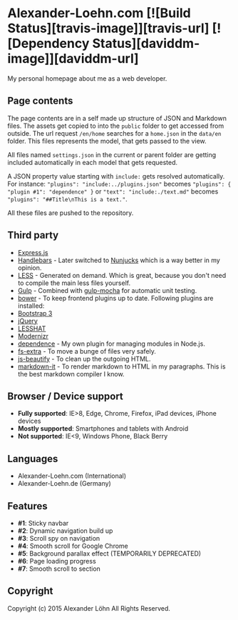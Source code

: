 
# Alexander-Loehn.com [![Build Status][travis-image]][travis-url] [![Dependency Status][daviddm-image]][daviddm-url]

My personal homepage about me as a web developer.

## Page contents

The page contents are in a self made up structure of JSON and Markdown files. The assets get copied to into the `public` folder to get accessed from outside. The url request `/en/home` searches for a `home.json` in the `data/en` folder. This files represents the model, that gets passed to the view.

All files named `settings.json` in the current or parent folder are getting included automatically in each model that gets requested.

A JSON property value starting with `include:` gets resolved automatically. For instance: `"plugins": "include:../plugins.json"` becomes `"plugins": { "plugin #1": "dependence" }` or `"text": "include:./text.md"` becomes `"plugins": "##Title\nThis is a text."`.

All these files are pushed to the repository.


## Third party

* [Express.js](http://expressjs.com/)
* [Handlebars](http://handlebarsjs.com/) - Later switched to [Nunjucks](https://mozilla.github.io/nunjucks/) which is a way better in my opinion.
* [LESS](https://github.com/emberfeather/less.js-middleware) - Generated on demand. Which is great, because you don't need to compile the main less files yourself.
* [Gulp](http://gulpjs.com/) - Combined with [gulp-mocha](https://github.com/sindresorhus/gulp-mocha) for automatic unit testing.
* [bower](https://github.com/bower/bower) - To keep frontend plugins up to date. Following plugins are installed:
 * [Bootstrap 3](http://getbootstrap.com/)
 * [jQuery](https://jquery.com/)
 * [LESSHAT](https://github.com/madebysource/lesshat)
 * [Modernizr](https://modernizr.com/)
* [dependence](https://github.com/loehx/dependence) - My own plugin for managing modules in Node.js.
* [fs-extra](https://github.com/jprichardson/node-fs-extra) - To move a bunge of files very safely.
* [js-beautify](https://github.com/beautify-web/js-beautify) - To clean up the outgoing HTML.
* [markdown-it](https://github.com/markdown-it/markdown-it) - To render markdown to HTML in my paragraphs. This is the best markdown compiler I know.

## Browser / Device support

* **Fully supported**: IE>8, Edge, Chrome, Firefox, iPad devices, iPhone devices
* **Mostly supported**: Smartphones and tablets with Android
* **Not supported**: IE<9, Windows Phone, Black Berry


## Languages

* Alexander-Loehn.com (International)
* Alexander-Loehn.de (Germany)

## Features

* **#1**: Sticky navbar
* **#2**: Dynamic navigation build up
* **#3**: Scroll spy on navigation
* **#4**: Smooth scroll for Google Chrome
* **#5**: Background parallax effect (TEMPORARILY DEPRECATED)
* **#6**: Page loading progress
* **#7**: Smooth scroll to section

## Copyright

Copyright (c) 2015 Alexander Löhn All Rights Reserved.
